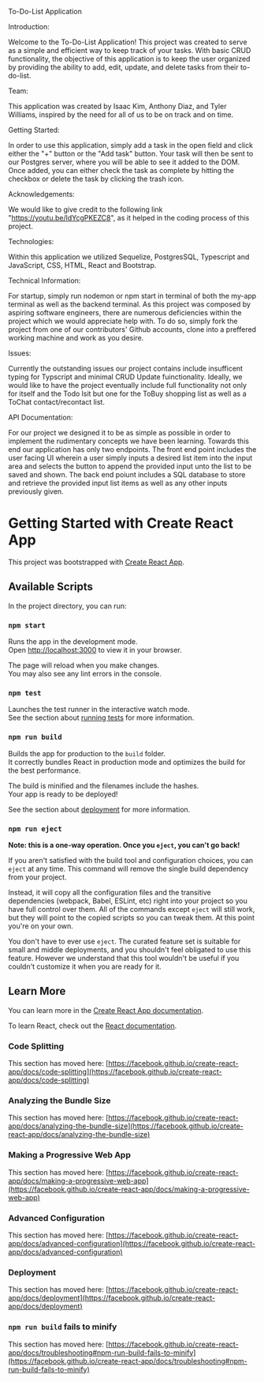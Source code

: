 To-Do-List Application

Introduction:

Welcome to the To-Do-List Application! This project was created to serve as a simple and efficient way to keep track of your tasks. With basic CRUD functionality, the objective of this application is to keep the user organized by providing the ability to add, edit, update, and delete tasks from their to-do-list.

Team:

This application was created by Isaac Kim, Anthony Diaz, and Tyler Williams, inspired by the need for all of us to be on track and on time.

Getting Started:

In order to use this application, simply add a task in the open field and click either the "+" button or the "Add task" button. Your task will then be sent to our Postgres server, where you will be able to see it added to the DOM. Once added, you can either check the task as complete by hitting the checkbox or delete the task by clicking the trash icon.

Acknowledgements:

We would like to give credit to the following link "https://youtu.be/ldYcgPKEZC8", as it helped in the coding process of this project.

Technologies:

Within this application we utilized Sequelize, PostgresSQL, Typescript and JavaScript, CSS, HTML, React and Bootstrap.

Technical Information: 

For startup, simply run nodemon or npm start in terminal of both the my-app terminal as well as the backend terminal. As this project was composed by aspiring software engineers, there are numerous deficiencies within the project which we would appreciate help with. To do so, simply fork the project from one of our contributors' Github accounts, clone into a preffered working machine and work as you desire.

Issues: 

Currently the outstanding issues our project contains include insufficent typing for Typscript and minimal CRUD Update fuinctionality. Ideally, we would like to have the project eventually include full functionality not only for itself and the Todo lsit but one for the ToBuy shopping list as well as a ToChat contact/recontact list.


API Documentation:

For our project we designed it to be as simple as possible in order to implement the rudimentary concepts we have been learning. Towards this end our application has only two endpoints. The front end point includes the user facing UI wherein a user simply inputs a desired list item into the input area and selects the button to append the provided input unto the list to be saved and shown. The back end poiunt includes a SQL database to store and retrieve the provided input list items as well as any other inputs previously given. 






















# Getting Started with Create React App

This project was bootstrapped with [Create React App](https://github.com/facebook/create-react-app).

## Available Scripts

In the project directory, you can run:

### `npm start`

Runs the app in the development mode.\
Open [http://localhost:3000](http://localhost:3000) to view it in your browser.

The page will reload when you make changes.\
You may also see any lint errors in the console.

### `npm test`

Launches the test runner in the interactive watch mode.\
See the section about [running tests](https://facebook.github.io/create-react-app/docs/running-tests) for more information.

### `npm run build`

Builds the app for production to the `build` folder.\
It correctly bundles React in production mode and optimizes the build for the best performance.

The build is minified and the filenames include the hashes.\
Your app is ready to be deployed!

See the section about [deployment](https://facebook.github.io/create-react-app/docs/deployment) for more information.

### `npm run eject`

**Note: this is a one-way operation. Once you `eject`, you can't go back!**

If you aren't satisfied with the build tool and configuration choices, you can `eject` at any time. This command will remove the single build dependency from your project.

Instead, it will copy all the configuration files and the transitive dependencies (webpack, Babel, ESLint, etc) right into your project so you have full control over them. All of the commands except `eject` will still work, but they will point to the copied scripts so you can tweak them. At this point you're on your own.

You don't have to ever use `eject`. The curated feature set is suitable for small and middle deployments, and you shouldn't feel obligated to use this feature. However we understand that this tool wouldn't be useful if you couldn't customize it when you are ready for it.

## Learn More

You can learn more in the [Create React App documentation](https://facebook.github.io/create-react-app/docs/getting-started).

To learn React, check out the [React documentation](https://reactjs.org/).

### Code Splitting

This section has moved here: [https://facebook.github.io/create-react-app/docs/code-splitting](https://facebook.github.io/create-react-app/docs/code-splitting)

### Analyzing the Bundle Size

This section has moved here: [https://facebook.github.io/create-react-app/docs/analyzing-the-bundle-size](https://facebook.github.io/create-react-app/docs/analyzing-the-bundle-size)

### Making a Progressive Web App

This section has moved here: [https://facebook.github.io/create-react-app/docs/making-a-progressive-web-app](https://facebook.github.io/create-react-app/docs/making-a-progressive-web-app)

### Advanced Configuration

This section has moved here: [https://facebook.github.io/create-react-app/docs/advanced-configuration](https://facebook.github.io/create-react-app/docs/advanced-configuration)

### Deployment

This section has moved here: [https://facebook.github.io/create-react-app/docs/deployment](https://facebook.github.io/create-react-app/docs/deployment)

### `npm run build` fails to minify

This section has moved here: [https://facebook.github.io/create-react-app/docs/troubleshooting#npm-run-build-fails-to-minify](https://facebook.github.io/create-react-app/docs/troubleshooting#npm-run-build-fails-to-minify)
